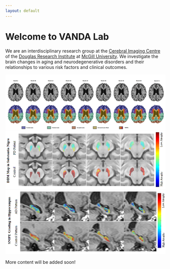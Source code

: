 ```yaml
---
layout: default
---
```


# Welcome to VANDA Lab

We are an interdisciplinary research group at the [Cerebral Imaging Centre](https://douglas.research.mcgill.ca/cerebral-imaging-centre/) of the [Douglas Research Institute](http://douglas.research.mcgill.ca) at [McGill University](https://www.mcgill.ca). We investigate the brain changes in aging and neurodegenerative disorders and their relationships to various risk factors and clinical outcomes. 

<div class="image-slider" id="image-slider">
    <img class="visible" src="/assets/img1.png" alt="Image 1">
    <img src="/assets/img6.png" alt="Image 2">
    <img src="/assets/img7.png" alt="Image 3">
</div>





More content will be added soon!
